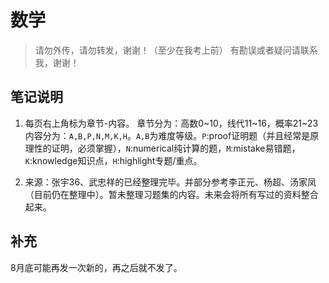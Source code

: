 # 数学

> 请勿外传，请勿转发，谢谢！（至少在我考上前）
有勘误或者疑问请联系我，谢谢！

## 笔记说明

1. 每页右上角标为章节-内容。
章节分为：高数0~10，线代11~16，概率21~23
内容分为：`A,B,P,N,M,K,H`。`A,B`为难度等级。`P`:proof证明题（并且经常是原理性的证明，必须掌握），`N`:numerical纯计算的题，`M`:mistake易错题，`K`:knowledge知识点，`H`:highlight专题/重点。

2. 来源：张宇36、武忠祥的已经整理完毕。并部分参考李正元、杨超、汤家凤（目前仍在整理中）。暂未整理习题集的内容。未来会将所有写过的资料整合起来。

## 补充
8月底可能再发一次新的，再之后就不发了。
